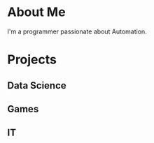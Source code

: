 # About Me
I'm a programmer passionate about Automation.

# Projects

## Data Science

## Games

## IT
